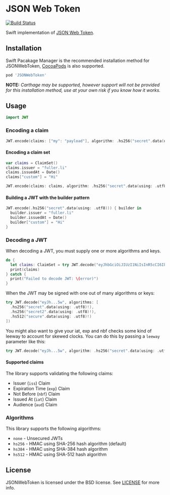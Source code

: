 # JSON Web Token

[![Build Status](http://img.shields.io/travis/kylef/JSONWebToken.swift/master.svg?style=flat)](https://travis-ci.org/kylef/JSONWebToken.swift)

Swift implementation of [JSON Web Token](https://tools.ietf.org/html/draft-ietf-oauth-json-web-token-32).

## Installation

Swift Pacakage Manager is the recommended installation method for JSONWebToken, [CocoaPods](http://cocoapods.org/) is also supported.

```ruby
pod 'JSONWebToken'
```

**NOTE:** *Carthage may be supported, however support will not be provided for this installation method, use at your own risk if you know how it works.*

## Usage

```swift
import JWT
```

### Encoding a claim

```swift
JWT.encode(claims: ["my": "payload"], algorithm: .hs256("secret".data(using: .utf8)!))
```

#### Encoding a claim set

```swift
var claims = ClaimSet()
claims.issuer = "fuller.li"
claims.issuedAt = Date()
claims["custom"] = "Hi"

JWT.encode(claims: claims, algorithm: .hs256("secret".data(using: .utf8)))
```

#### Building a JWT with the builder pattern

```swift
JWT.encode(.hs256("secret".data(using: .utf8))) { builder in
  builder.issuer = "fuller.li"
  builder.issuedAt = Date()
  builder["custom"] = "Hi"
}
```

### Decoding a JWT

When decoding a JWT, you must supply one or more algorithms and keys.

```swift
do {
  let claims: ClaimSet = try JWT.decode("eyJhbGciOiJIUzI1NiIsInR5cCI6IkpXVCJ9.e30.2_8pWJfyPup0YwOXK7g9Dn0cF1E3pdn299t4hSeJy5w", algorithm: .hs256("secret".data(using: .utf8)!))
  print(claims)
} catch {
  print("Failed to decode JWT: \(error)")
}
```

When the JWT may be signed with one out of many algorithms or keys:

```swift
try JWT.decode("eyJh...5w", algorithms: [
  .hs256("secret".data(using: .utf8)!),
  .hs256("secret2".data(using: .utf8)!),
  .hs512("secure".data(using: .utf8)!)
])
```

You might also want to give your iat, exp and nbf checks some kind of leeway to account for skewed clocks. You can do this by passing a `leeway` parameter like this:

```swift
try JWT.decode("eyJh...5w", algorithm: .hs256("secret".data(using: .utf8)!), leeway: 10)
```

#### Supported claims

The library supports validating the following claims:

- Issuer (`iss`) Claim
- Expiration Time (`exp`) Claim
- Not Before (`nbf`) Claim
- Issued At (`iat`) Claim
- Audience (`aud`) Claim

### Algorithms

This library supports the following algorithms:

- `none` - Unsecured JWTs
- `hs256` - HMAC using SHA-256 hash algorithm (default)
- `hs384` - HMAC using SHA-384 hash algorithm
- `hs512` - HMAC using SHA-512 hash algorithm

## License

JSONWebToken is licensed under the BSD license. See [LICENSE](LICENSE) for more info.
